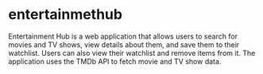 # entertainmethub
Entertainment Hub is a web application that allows users to search for movies and TV shows, view details about them, and save them to their watchlist. Users can also view their watchlist and remove items from it. The application uses the TMDb API to fetch movie and TV show data.